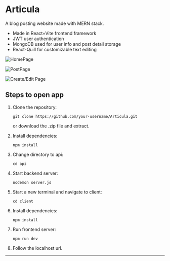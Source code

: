 
# Articula

A blog posting website made with MERN stack.

- Made in React+Vite frontend framework
- JWT user authentication
- MongoDB used for user info and post detail storage
- React-Quill for customizable text editing 

![HomePage](https://github.com/San4568GH/Articula/assets/118655067/1d0e77b3-63ef-422b-907a-1af3a4651b2b)

![PostPage](https://github.com/San4568GH/Articula/assets/118655067/04373a21-1133-4048-8eca-7baeff2c3870)

![Create/Edit Page](https://github.com/San4568GH/Articula/assets/118655067/703c97ee-d5d6-4e2f-97ac-2e844f8c10d9)




## Steps to open app

1. Clone the repository:

   ```git clone https://github.com/your-username/Articula.git```
   
   or download the .zip file and extract.

2. Install dependencies:

   ```npm install```
    

2. Change directory to api:

   ```cd api```

5. Start backend server:

   ```nodemon server.js```

6. Start a new terminal and navigate to client:

   ```cd client```

2. Install dependencies:

   ```npm install```

3. Run frontend server:
 
   ```npm run dev```

4. Follow the localhost url.




---



